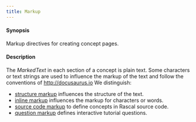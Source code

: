 ```yaml
---
title: Markup
---
```


#### Synopsis

Markup directives for creating concept pages.

#### Description

The _MarkedText_ in each section of a concept is plain text.
Some characters or text strings are used to influence the markup of the text
and follow the conventions of <http://docusaurus.io>
We distinguish:

*  [structure markup](../../Tutor/Markup/StructureMarkup/index.md) influences the structure of the text.
*  [inline markup](../../Tutor/Markup/InlineMarkup/index.md) influences the markup for characters or words.
*  [source code markup](../../Tutor/Markup/SourceCodeMarkup/index.md) to define concepts in Rascal source code.
*  [question markup](../../Tutor/Markup/QuestionMarkup/index.md) defines interactive tutorial questions.



